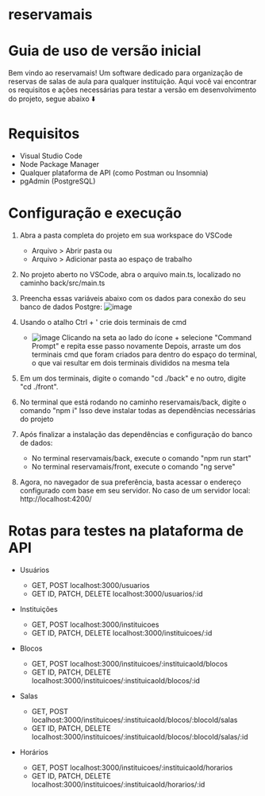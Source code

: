 # reservamais

# Guia de uso de versão inicial

Bem vindo ao reservamais! Um software dedicado para organização de reservas de salas de aula para qualquer instituição.
Aqui você vai encontrar os requisitos e ações necessárias para testar a versão em desenvolvimento do projeto, segue abaixo ⬇️

# Requisitos

- Visual Studio Code
- Node Package Manager
- Qualquer plataforma de API (como Postman ou Insomnia)
- pgAdmin (PostgreSQL)

# Configuração e execução

1. Abra a pasta completa do projeto em sua workspace do VSCode
   - Arquivo > Abrir pasta
     ou
   - Arquivo > Adicionar pasta ao espaço de trabalho

2. No projeto aberto no VSCode, abra o arquivo main.ts, localizado no caminho back/src/main.ts

3. Preencha essas variáveis abaixo com os dados para conexão do seu banco de dados Postgre:
  ![image](https://github.com/user-attachments/assets/cade6136-1067-407b-adec-fa162b3bdb21)

4. Usando o atalho Ctrl + ' crie dois terminais de cmd
   - ![image](https://github.com/user-attachments/assets/4c07e859-3199-48a4-aac9-888f6ceef1a0)
     Clicando na seta ao lado do ícone + selecione "Command Prompt" e repita esse passo novamente
     Depois, arraste um dos terminais cmd que foram criados para dentro do espaço do terminal, o que vai resultar em dois terminais divididos na mesma tela

5. Em um dos terminais, digite o comando "cd ./back" e no outro, digite "cd ./front".

6. No terminal que está rodando no caminho reservamais/back, digite o comando "npm i"
    Isso deve instalar todas as dependências necessárias do projeto

7. Após finalizar a instalação das dependências e configuração do banco de dados:
     - No terminal reservamais/back, execute o comando "npm run start"
     - No terminal reservamais/front, execute o comando "ng serve"

8. Agora, no navegador de sua preferência, basta acessar o endereço configurado com base em seu servidor. No caso de um servidor local:
    http://localhost:4200/

# Rotas para testes na plataforma de API

- Usuários
   -   GET, POST              localhost:3000/usuarios
   -   GET ID, PATCH, DELETE  localhost:3000/usuarios/:id

- Instituições
   -   GET, POST              localhost:3000/instituicoes
   -   GET ID, PATCH, DELETE  localhost:3000/instituicoes/:id

- Blocos
   -   GET, POST              localhost:3000/instituicoes/:instituicaoId/blocos
   -   GET ID, PATCH, DELETE  localhost:3000/instituicoes/:instituicaoId/blocos/:id

- Salas
   -   GET, POST              localhost:3000/instituicoes/:instituicaoId/blocos/:blocoId/salas
   -   GET ID, PATCH, DELETE  localhost:3000/instituicoes/:instituicaoId/blocos/:blocoId/salas/:id

- Horários
   -   GET, POST              localhost:3000/instituicoes/:instituicaoId/horarios
   -   GET ID, PATCH, DELETE  localhost:3000/instituicoes/:instituicaoId/horarios/:id
